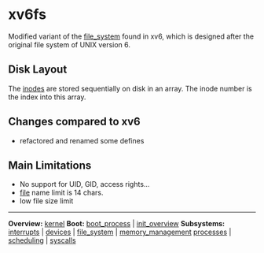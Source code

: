 # xv6fs

Modified variant of the [file_system](file_system.md) found in xv6, which is designed after the original file system of UNIX version 6.


## Disk Layout

The [inodes](inode.md) are stored sequentially on disk in an array. The inode number is the index into this array.


## Changes compared to xv6

- refactored and renamed some defines


## Main Limitations

- No support for UID, GID, access rights...
- [file](file.md) name limit is 14 chars.
- low file size limit


---
**Overview:** [kernel](../kernel.md)
**Boot:**
[boot_process](../overview/boot_process.md) | [init_overview](../overview/init_overview.md)
**Subsystems:**
[interrupts](../interrupts/interrupts.md) | [devices](../devices/devices.md) | [file_system](file_system.md) | [memory_management](../mm/memory_management.md)
[processes](../processes/processes.md) | [scheduling](../processes/scheduling.md) | [syscalls](../syscalls/syscalls.md)
